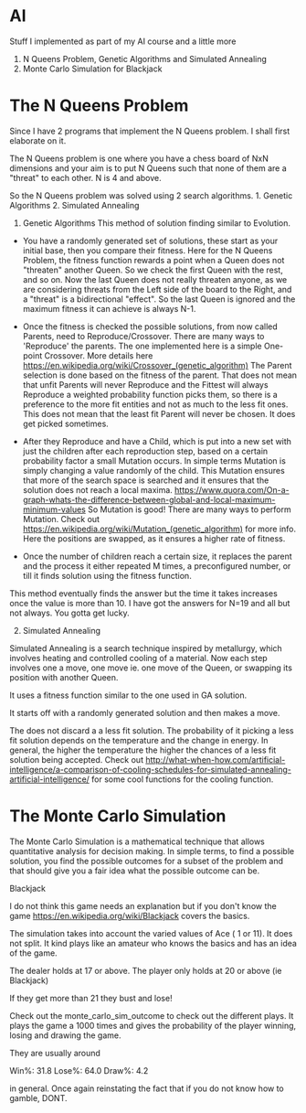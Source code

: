 AI
==
Stuff I implemented as part of my AI course and a little more

1. N Queens Problem, Genetic Algorithms and Simulated Annealing
2. Monte Carlo Simulation for Blackjack

# The N Queens Problem

Since I have 2 programs that implement the N Queens problem. I shall first elaborate on it.

The N Queens problem is one where you have a chess board of NxN dimensions and your aim is to put N Queens such that none of them are a "threat" to each other. N is 4 and above.

So the N Queens problem was solved using 2 search algorithms. 1. Genetic Algorithms 2. Simulated Annealing

1. Genetic Algorithms
  This method of solution finding similar to Evolution.

* You have a randomly generated set of solutions, these start as your initial base, then you compare their fitness. Here for the N Queens Problem, the fitness function rewards a point when a Queen does not "threaten" another Queen. So we check the first Queen with the rest, and so on. Now the last Queen does not really threaten anyone, as we are considering threats from the Left side of the board to the Right, and a "threat" is a bidirectional "effect". So the last Queen is ignored and the maximum fitness it can achieve is always N-1.

* Once the fitness is checked the possible solutions, from now called Parents, need to Reproduce/Crossover. There are many ways to 'Reproduce' the parents. The one implemented here is a simple One-point Crossover. More details here https://en.wikipedia.org/wiki/Crossover_(genetic_algorithm) The Parent selection is done based on the fitness of the parent. That does not mean that unfit Parents will never Reproduce and the Fittest will always Reproduce a weighted probability function picks them, so there is a preference to the more fit entities and not as much to the less fit ones. This does not mean that the least fit Parent will never be chosen. It does get picked sometimes.

* After they Reproduce and have a Child, which is put into a new set with just the children after each reproduction step, based on a certain probability factor a small Mutation occurs. In simple terms Mutation is simply changing a value randomly of the child. This Mutation ensures that more of the search space is searched and it ensures that the solution does not reach a local maxima. https://www.quora.com/On-a-graph-whats-the-difference-between-global-and-local-maximum-minimum-values So Mutation is good! There are many ways to perform Mutation. Check out https://en.wikipedia.org/wiki/Mutation_(genetic_algorithm) for more info. Here the positions are swapped, as it ensures a higher rate of fitness.

* Once the number of children reach a certain size, it replaces the parent and the process it either repeated M times, a preconfigured number, or till it finds solution using the fitness function.

This method eventually finds the answer but the time it takes increases once the value is more than 10. I have got the answers for N=19 and all but not always. You gotta get lucky.

2. Simulated Annealing

Simulated Annealing is a search technique inspired by metallurgy, which involves heating and controlled cooling of a material. Now each step involves one a move, one move ie. one move of the Queen, or swapping its position with another Queen.

It uses a fitness function similar to the one used in GA solution.

It starts off with a randomly generated solution and then makes a move.

The does not discard a a less fit solution. The probability of it picking a less fit solution depends on the temperature and the change in energy. In general, the higher the temperature the higher the chances of a less fit solution being accepted. Check out http://what-when-how.com/artificial-intelligence/a-comparison-of-cooling-schedules-for-simulated-annealing-artificial-intelligence/ for some cool functions for the cooling function.

# The Monte Carlo Simulation

The Monte Carlo Simulation is a mathematical technique that allows quantitative
analysis for decision making. In simple terms, to find a possible solution, you
find the possible outcomes for a subset of the problem and that should give you
a fair idea what the possible outcome can be.

Blackjack

I do not think this game needs an explanation but if you don't know the game
https://en.wikipedia.org/wiki/Blackjack covers the basics.

The simulation takes into account the varied values of Ace ( 1 or 11). It does
not split. It kind plays like an amateur who knows the basics and has an idea of
 the game.

The dealer holds at 17 or above. The player only holds at 20 or above (ie Blackjack)

If they get more than 21 they bust and lose!

Check out the monte_carlo_sim_outcome to check out the different plays.
It plays the game a 1000 times and gives the probability of the player winning,
losing and drawing the game.

They are usually around

Win%: 31.8
Lose%: 64.0
Draw%: 4.2

in general.
Once again reinstating the fact that if you do not know how to gamble, DONT.
